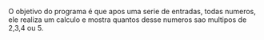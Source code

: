 O objetivo do programa é que apos uma serie de entradas, todas numeros, ele realiza um calculo e mostra quantos desse numeros sao multipos de 2,3,4 ou 5.
